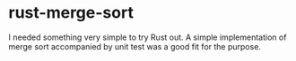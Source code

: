 # rust-merge-sort

I needed something very simple to try Rust out. A simple implementation of merge sort accompanied by unit test was a good fit for the purpose.

